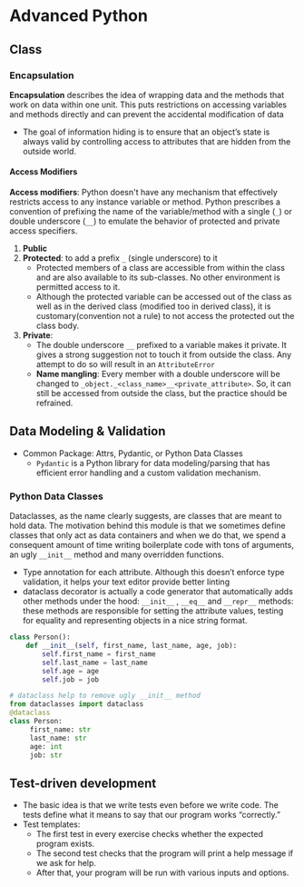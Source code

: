 # Advanced Python

## Class

### Encapsulation

**Encapsulation** describes the idea of wrapping data and the methods that work on data within one unit. This puts restrictions on accessing variables and methods directly and can prevent the accidental modification of data

- The goal of information hiding is to ensure that an object’s state is always valid by controlling access to attributes that are hidden from the outside world.

#### Access Modifiers

**Access modifiers**: Python doesn't have any mechanism that effectively restricts access to any instance variable or method. Python prescribes a convention of prefixing the name of the variable/method with a single (`_`) or double underscore (`__`) to emulate the behavior of protected and private access specifiers.

1. **Public**
2. **Protected**: to add a prefix `_` (single underscore) to it
   - Protected members of a class are accessible from within the class and are also available to its sub-classes. No other environment is permitted access to it.
   - Although the protected variable can be accessed out of the class as well as in the derived class (modified too in derived class), it is customary(convention not a rule) to not access the protected out the class body.
3. **Private**:
   - The double underscore `__` prefixed to a variable makes it private. It gives a strong suggestion not to touch it from outside the class. Any attempt to do so will result in an `AttributeError`
   - **Name mangling**: Every member with a double underscore will be changed to `_object._<class_name>__<private_attribute>`. So, it can still be accessed from outside the class, but the practice should be refrained.

## Data Modeling & Validation
- Common Package:  Attrs, Pydantic, or Python Data Classes
   - `Pydantic` is a Python library for data modeling/parsing that has efficient error handling and a custom validation mechanism.
### Python Data Classes

Dataclasses, as the name clearly suggests, are classes that are meant to hold data. The motivation behind this module is that we sometimes define classes that only act as data containers and when we do that, we spend a consequent amount of time writing boilerplate code with tons of arguments, an ugly `__init__` method and many overridden functions.

- Type annotation for each attribute. Although this doesn’t enforce type validation, it helps your text editor provide better linting
- dataclass decorator is actually a code generator that automatically adds other methods under the hood: `__init__` , `__eq__` and `__repr__` methods: these methods are responsible for setting the attribute values, testing for equality and representing objects in a nice string format.

```Python
class Person():
    def __init__(self, first_name, last_name, age, job):
        self.first_name = first_name
        self.last_name = last_name
        self.age = age
        self.job = job

# dataclass help to remove ugly __init__ method
from dataclasses import dataclass
@dataclass
class Person:
     first_name: str
     last_name: str
     age: int
     job: str
```

## Test-driven development

- The basic idea is that we write tests even before we write code. The tests define what it means to say that our program works “correctly.”
- Test templates:
  - The first test in every exercise checks whether the expected program exists.
  - The second test checks that the program will print a help message if we ask for help.
  - After that, your program will be run with various inputs and options.
